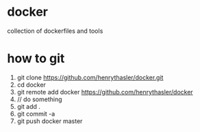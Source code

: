 # docker
collection of dockerfiles and tools

# how to git
1. git clone https://github.com/henrythasler/docker.git
2. cd docker
3. git remote add docker https://github.com/henrythasler/docker
4. // do something
5. git add .
6. git commit -a
7. git push docker master
